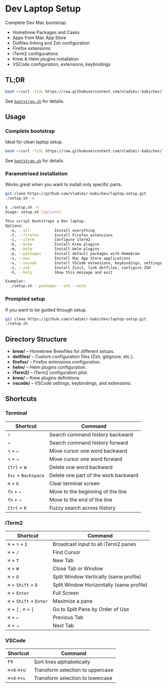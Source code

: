# Dev Laptop Setup

Complete Dev Mac bootstrap:

* Homebrew Packages and Casks
* Apps from Mac App Store
* Dotfiles linking and Zsh configuration
* Firefox extensions
* iTerm2 configurations
* Krew & Helm plugins installation
* VSCode configuration, extensions, keybindings

## TL;DR

```bash
bash <(curl -fsSL https://raw.githubusercontent.com/vladimir-babichev/laptop-setup/main/bootstrap.sh)
```
See [`bootstrap.sh`](bootstrap.sh) for details.

## Usage

### Complete bootstrap

Ideal for clean laptop setup.

```bash
bash <(curl -fsSL https://raw.githubusercontent.com/vladimir-babichev/laptop-setup/main/bootstrap.sh)
```
See [`bootstrap.sh`](bootstrap.sh) for details.

### Parametrised installation

Works great when you want to install only specific parts.

```bash
git clone https://github.com/vladimir-babichev/laptop-setup.git
./setup.sh -a
```

```bash
$ ./setup.sh -h
Usage: setup.sh [options]

This script bootstraps a Dev laptop.
Options:
  -a, --all           Install everything
  -f, --firefox       Install Firefox extensions
  -i, --iterm         Configure iTerm2
  -k, --krew          Install Krew plugins
  -m, --helm          Install Helm plugins
  -p, --packages      Install default packages with Homebrew
  -s, --mas           Install Mac App Store applications
  -v, --vscode        Install VSCode extensions, keybindings, settings
  -z, --zsh           Install Zinit, link dotfiles, configure ZSH
  -h, --help          Show this message and exit

Examples:
  ./setup.sh --packages --zsh --helm
```

### Prompted setup

If you want to be guided through setup.

```bash
git clone https://github.com/vladimir-babichev/laptop-setup.git
./setup.sh
```

## Directory Structure

* **brew/** – Homebrew Brewfiles for different setups.
* **dotfiles/** – Custom configuration files (Zsh, gitignore, etc.).
* **firefox/** – Firefox extensions configuration.
* **helm/** – Helm plugins configuration.
* **iTerm2/** – iTerm2 configuration plist.
* **krew/** – Krew plugins definitions.
* **vscode/** – VSCode settings, keybindings, and extensions.

## Shortcuts

### Terminal

| Shortcut            | Command                              |
| ------------------- | ------------------------------------ |
| `↑`                 | Search command history backward      |
| `↓`                 | Search command history forward       |
| `⌥` + `←`           | Move cursor one word backward        |
| `⌥` + `→`           | Move cursor one word forward         |
| `Ctrl` + `W`        | Delete one word backward             |
| `Esc` + `Backspace` | Delete one part of the work backward |
| `⌘` + `K`           | Clear terminal screen                |
| `fn` + `←`          | Move to the beginning of the line    |
| `fn` + `→`          | Move to the end of the line          |
| `Ctrl` + `R`        | Fuzzy search across history          |


### iTerm2

| Shortcut                | Command                                  |
| ----------------------- | ---------------------------------------- |
| `⌘` + `⌥` + `I`         | Broadcast input to all iTerm2 panes      |
| `⌘` + `/`               | Find Cursor                              |
| `⌘` + `T`               | New Tab                                  |
| `⌘` + `W`               | Close Tab or Window                      |
| `⌘` + `D`               | Split Window Vertically (same profile)   |
| `⌘` + `Shift` + `D`     | Split Window Horizontally (same profile) |
| `⌘` + `Enter`           | Full Screen                              |
| `⌘` + `Shift` + `Enter` | Maximize a pane                          |
| `⌘` + `]` , `⌘` + `[`   | Go to Split Pane by Order of Use         |
| `⌘` + `←`               | Previous Tab                             |
| `⌘` + `→`               | Next Tab                                 |


### VSCode

| Shortcut        | Command                          |
| --------------- | -------------------------------- |
| `F9`            | Sort lines alphabetically        |
| `⌘`+`K` `⌘`+`U` | Transform selection to uppercase |
| `⌘`+`K` `⌘`+`L` | Transform selection to lowercase |
